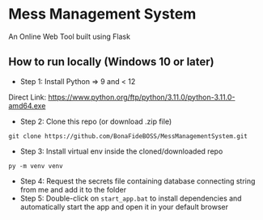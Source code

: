 # Mess Management System

An Online Web Tool built using Flask

## How to run locally (Windows 10 or later)

- Step 1: Install Python => 9 and < 12

Direct Link: https://www.python.org/ftp/python/3.11.0/python-3.11.0-amd64.exe

- Step 2: Clone this repo (or download .zip file)
```
git clone https://github.com/BonaFideBOSS/MessManagementSystem.git
```

- Step 3: Install virtual env inside the cloned/downloaded repo
```
py -m venv venv
```

- Step 4: Request the secrets file containing database connecting string from me and add it to the folder
- Step 5: Double-click on `start_app.bat` to install dependencies and automatically start the app and open it in your default browser
